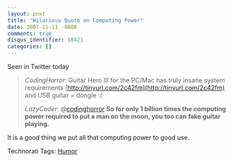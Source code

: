 ```yaml
---
layout: post
title: "Hilarious Quote on Computing Power"
date: 2007-11-11 -0800
comments: true
disqus_identifier: 18421
categories: []
---
```

Seen in Twitter today

> *CodingHorror*: Guitar Hero III for the PC/Mac has truly insane system
> requirements [http://tinyurl.com/2c42fm](http://tinyurl.com/2c42fm)
> and USB guitar = dongle :(
>
> *LazyCoder*: @[codinghorror](http://twitter.com/codinghorror) **So for
> only 1 billion times the computing power required to put a man on the
> moon, you too can fake guitar playing.**

It is a good thing we put all that computing power to good use.

Technorati Tags: [Humor](http://technorati.com/tags/Humor)

